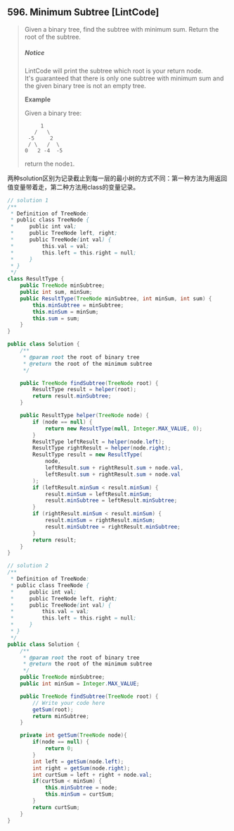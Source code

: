 ## 596. Minimum Subtree \[LintCode\]

> Given a binary tree, find the subtree with minimum sum. Return the root of the subtree.
>
> ##### Notice
>
> LintCode will print the subtree which root is your return node.  
> It's guaranteed that there is only one subtree with minimum sum and the given binary tree is not an empty tree.
>
> **Example**
>
> Given a binary tree:
>
> ```
>      1
>    /   \
>  -5     2
>  / \   /  \
> 0   2 -4  -5
> ```
>
> return the node`1`.

两种solution区别为记录截止到每一层的最小树的方式不同：第一种方法为用返回值变量带着走，第二种方法用class的变量记录。

```java
// solution 1
/**
 * Definition of TreeNode:
 * public class TreeNode {
 *     public int val;
 *     public TreeNode left, right;
 *     public TreeNode(int val) {
 *         this.val = val;
 *         this.left = this.right = null;
 *     }
 * }
 */
class ResultType {
    public TreeNode minSubtree;
    public int sum, minSum;
    public ResultType(TreeNode minSubtree, int minSum, int sum) {
        this.minSubtree = minSubtree;
        this.minSum = minSum;
        this.sum = sum;
    }
}

public class Solution {
    /**
     * @param root the root of binary tree
     * @return the root of the minimum subtree
     */

    public TreeNode findSubtree(TreeNode root) {
        ResultType result = helper(root);
        return result.minSubtree;
    }

    public ResultType helper(TreeNode node) {
        if (node == null) {
            return new ResultType(null, Integer.MAX_VALUE, 0);
        }
        ResultType leftResult = helper(node.left);
        ResultType rightResult = helper(node.right);
        ResultType result = new ResultType(
            node,
            leftResult.sum + rightResult.sum + node.val,
            leftResult.sum + rightResult.sum + node.val
        );
        if (leftResult.minSum < result.minSum) {
            result.minSum = leftResult.minSum;
            result.minSubtree = leftResult.minSubtree;
        }
        if (rightResult.minSum < result.minSum) {
            result.minSum = rightResult.minSum;
            result.minSubtree = rightResult.minSubtree;
        }
        return result;
    }
}

// solution 2
/**
 * Definition of TreeNode:
 * public class TreeNode {
 *     public int val;
 *     public TreeNode left, right;
 *     public TreeNode(int val) {
 *         this.val = val;
 *         this.left = this.right = null;
 *     }
 * }
 */
public class Solution {
    /**
     * @param root the root of binary tree
     * @return the root of the minimum subtree
     */
    public TreeNode minSubtree;
    public int minSum = Integer.MAX_VALUE;

    public TreeNode findSubtree(TreeNode root) {
        // Write your code here
        getSum(root);
        return minSubtree;
    }

    private int getSum(TreeNode node){
        if(node == null) {
            return 0;
        }
        int left = getSum(node.left);
        int right = getSum(node.right);
        int curtSum = left + right + node.val;
        if(curtSum < minSum) {
            this.minSubtree = node;
            this.minSum = curtSum;
        }
        return curtSum;
    }
}
```



